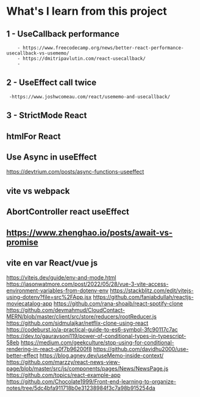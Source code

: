 # What's I learn from this project

## 1 - UseCallback performance
```
    - https://www.freecodecamp.org/news/better-react-performance-usecallback-vs-usememo/
    - https://dmitripavlutin.com/react-usecallback/
    - 
```
## 2 - UseEffect call twice

```
 -https://www.joshwcomeau.com/react/usememo-and-usecallback/

```

## 3 - StrictMode React


## htmlFor React


## Use Async in useEffect
https://devtrium.com/posts/async-functions-useeffect


## vite vs webpack

## AbortController react useEffect

## https://www.zhenghao.io/posts/await-vs-promise


## vite en var React/vue js

https://vitejs.dev/guide/env-and-mode.html
https://jasonwatmore.com/post/2022/05/28/vue-3-vite-access-environment-variables-from-dotenv-env
https://stackblitz.com/edit/vitejs-using-dotenv?file=src%2FApp.jsx
https://github.com/faniabdullah/reactjs-moviecatalog-app
https://github.com/rana-shoaib/react-spotify-clone
https://github.com/devmahmud/CloudContact-MERN/blob/master/client/src/store/reducers/rootReducer.js
https://github.com/sidmulajkar/netflix-clone-using-react
https://codeburst.io/a-practical-guide-to-es6-symbol-3fc90117c7ac
https://dev.to/gauravsoni119/power-of-conditional-types-in-typescript-58eb
https://medium.com/geekculture/stop-using-for-conditional-rendering-in-react-a0f7b96200f8
https://github.com/davidhu2000/use-better-effect
https://blog.agney.dev/useMemo-inside-context/
https://github.com/marzzy/react-news-view-page/blob/master/src/js/components/pages/News/NewsPage.js
https://github.com/topics/react-example-app
https://github.com/Chocolate1999/Front-end-learning-to-organize-notes/tree/5dc4bfa911718b0e31238984f3c7a98b915254da